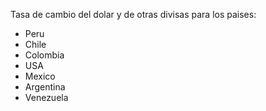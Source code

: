Tasa de cambio del dolar y de otras divisas para los  paises:
 - Peru
 - Chile    
 - Colombia    
 - USA    
 - Mexico    
 - Argentina    
 - Venezuela